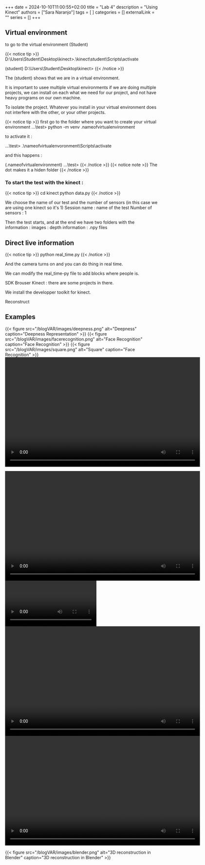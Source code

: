 +++ 
date = 2024-10-10T11:00:55+02:00
title = "Lab 4"
description = "Using Kinect"
authors = ["Sara Naranjo"]
tags = [
    ]
categories = []
externalLink = ""
series = []
+++

## Virtual environment 

to go to the virtual environment (Student)

{{< notice tip >}}
D:\Users\Student\Desktop\kinect>.\kinect\student\Scripts\activate

(student) D:\Users\Student\Desktop\kinect>
{{< /notice >}}

The (student) shows that we are in a virtual environment. 

It is important to usee multiple virtual environments if we are doing multiple projects, we can install on each what we need for our project, and not have heavy programs on our own machine. 

To isolate the project. Whatever you install in your virtual environment does not interfere with the other, or your other projects. 

{{< notice tip >}}
first go to the folder where you want to create your virtual environment 
...\test> python -m venv .nameofvirtualenvironment

to activate it : 

...\test> .\nameofvirtualenvoronment\Scripts\activate

and this happens : 

(.nameofvirtualenvironment) ...\test>
{{< /notice >}}
{{< notice note >}}
The dot makes it a hiden folder 
{{< /notice >}}


### To start the test with the kinect : 
{{< notice tip >}}
cd kinect
python data.py
{{< /notice >}}

We choose the name of our test and the number of sensors (in this case we are using one kinect so it's 1)
Session name : name of the test 
Number of sensors : 1

Then the test starts, and at the end we have two folders with the information : 
images : 
depth information : .npy files 


## Direct live information 

{{< notice tip >}}
python real_time.py
{{< /notice >}}

And the camera turns on and you can do thing in real time. 

We can modify the real_time-py file to add blocks where people is. 

SDK Brouser Kinect : there are some projects in there. 

We install the developper toolkit for kinect. 


Reconstruct

## Examples 
{{< figure src="/blogVAR/images/deepness.png" alt="Deepness" caption="Deepness Representation" >}}
{{< figure src="/blogVAR/images/facerecognition.png" alt="Face Recognition" caption="Face Recognition" >}}
{{< figure src="/blogVAR/images/square.png" alt="Square" caption="Face Recognition" >}}
<video width="640" height="360" controls>
  <source src="/blogVAR/static/videos/skeleton.mp4" type="video/mp4">
  Your browser does not support the video tag.
</video>

<video width="640" height="360" controls>
  <source src="/blogVAR/videos/skeleton.mp4" type="video/mp4">
  Your browser does not support the video tag.
</video>

<video width="" height="" controls>
  <source src="/blogVAR/videos/skeleton.mp4" type="video/mp4">
  Your browser does not support the video tag.
</video>

<video width="640" height="360" controls>
  <source src="/images/skeleton.mp4" type="video/mp4">
  Your browser does not support the video tag.
</video>

<video width="640" height="360" controls>
  <source src="/static/images/skeleton.mp4" type="video/mp4">
  Your browser does not support the video tag.
</video>

{{< figure src="/blogVAR/images/blender.png" alt="3D reconstruction in Blender" caption="3D reconstruction in Blender" >}}